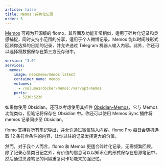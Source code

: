 ```yaml
---
article: false
title: Memos：碎片化记录
order: 5
---
```


[Memos](https://github.com/usememos/memos) 可视为开源版的 flomo，其界面及功能非常相似，适用于碎片化记录和灵感捕捉，同时支持小范围的分享，适用于个人微博记录。Memos 能以时间线形式回顾你选择的日期的记录，并允许通过 Telegram 机器人输入内容。此外，你还可以选择将数据保存在第三方云存储中。

```yml
version: "3.0"
services:
  memos:
    image: neosmemo/memos:latest
    container_name: memos
    volumes:
      - /volume1/docker/memos:/var/opt/memos
    ports:
      - 5230:5230
```

如果你使用 Obsidian，还可以考虑使用其插件 [Obsidian-Memos](https://github.com/Quorafind/Obsidian-Memos)，它与 Memos 功能类似，但笔记将保存在 Obsidian 中。你还可以使用 Memos Sync 插件将 memos 记录同步至 Obsidian。

flomo 支持将所有笔记导出，并允许通过微信输入内容。flomo Pro 每日会随机选取 12 条符合条件的内容，让你过往的记录发挥更大的价值。

然而，对于我个人而言，flomo 和 Memos 更适合碎片化记录，无需频繁回顾。除了记录心情类日记之外，有价值的信息可以以知识点的形式保存在思源笔记中，然后通过思源笔记的间隔重复闪卡功能来加强记忆。
